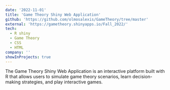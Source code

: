 ```yaml
---
date: '2022-11-01'
title: 'Game Theory Shiny Web Application'
github: 'https://github.com/olmosalexis/GameTheory/tree/master'
external: 'https://gametheory.shinyapps.io/Fall_2022/'
tech:
  - R shiny
  - Game Theory
  - CSS
  - HTML
company: ''
showInProjects: true
---
```

The Game Theory Shiny Web Application is an interactive platform built with R that allows users to simulate game theory scenarios, learn decision-making strategies, and play interactive games.